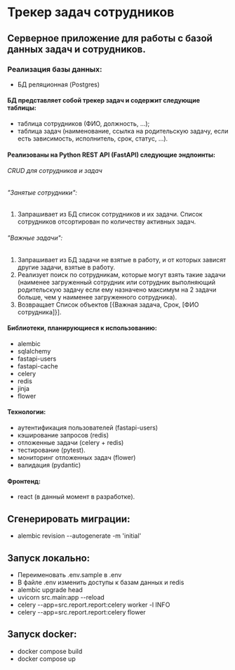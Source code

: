 # Трекер задач сотрудников

## Серверное приложение для работы с базой данных задач и сотрудников. 

### Реализация базы данных:

+ БД реляционная  (Postgres)

#### БД представляет собой трекер задач и содержит следующие таблицы:

+ таблица сотрудников (ФИО, должность, ...);
+ таблица задач (наименование, ссылка на родительскую задачу, если есть зависимость, исполнитель, срок, статус, ...).

#### Реализованы на Python REST API (FastAPI) следующие эндпоинты:
###### CRUD для сотрудников и задач
###### "Занятые сотрудники": 
1) Запрашивает из БД список сотрудников и их задачи.
Список сотрудников отсортирован по количеству активных задач.
###### "Важные задачи": 
1) Запрашивает из БД задачи не взятые в работу, и от которых зависят другие задачи, взятые в работу.
2) Реализует поиск по сотрудникам, которые могут взять такие задачи 
(наименее загруженный сотрудник или сотрудник выполняющий родительскую задачу если ему назначено 
максимум на 2 задачи больше, чем у наименее загруженного сотрудника).
3) Возвращает Список объектов [{Важная задача, Срок, [ФИО сотрудника]}].

    
#### Библиотеки, планирующиеся к использованию:
+ alembic
+ sqlalchemy
+ fastapi-users
+ fastapi-cache
+ celery
+ redis
+ jinja
+ flower

#### Технологии:
+ аутентификация пользователей (fastapi-users)
+ кэширование запросов (redis)
+ отложенные задачи (celery + redis)
+ тестирование (pytest).
+ мониторинг отложенных задач (flower)
+ валидация (pydantic)

#### Фронтенд:
+ react (в данный момент в разработке).

## Сгенерировать миграции:
+  alembic revision --autogenerate -m 'initial'

## Запуск локально:
+ Переименовать .env.sample в .env
+ В файле .env изменить доступы к базам данных и redis
+ alembic upgrade head
+ uvicorn src.main:app --reload
+ celery --app=src.report.report:celery worker -l INFO
+ celery --app=src.report.report:celery flower

## Запуск docker:
+ docker compose build
+ docker compose up